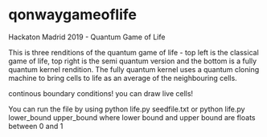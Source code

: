 # qonwaygameoflife
Hackaton Madrid 2019 - Quantum Game of Life

This is three renditions of the quantum game of life - top left is the classical game of life, top right is the semi quantum version
and the bottom is a fully quantum kernel rendition. The fully quantum kernel uses a quantum cloning machine to bring cells to life as an average of the neighbouring cells.

continous boundary conditions!
you can draw live cells!

You can run the file by using 
python life.py seedfile.txt 
or python life.py lower_bound upper_bound 
where lower bound and upper bound are floats between 0 and 1 

